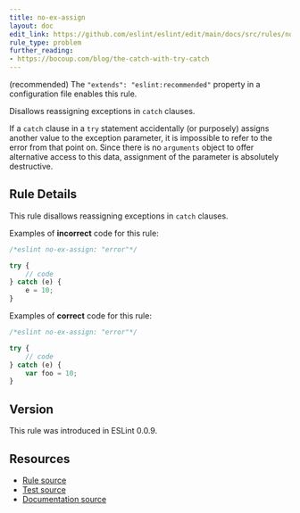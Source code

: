 ```yaml
---
title: no-ex-assign
layout: doc
edit_link: https://github.com/eslint/eslint/edit/main/docs/src/rules/no-ex-assign.md
rule_type: problem
further_reading:
- https://bocoup.com/blog/the-catch-with-try-catch
---
```




(recommended) The `"extends": "eslint:recommended"` property in a configuration file enables this rule.

Disallows reassigning exceptions in `catch` clauses.

If a `catch` clause in a `try` statement accidentally (or purposely) assigns another value to the exception parameter, it is impossible to refer to the error from that point on.
Since there is no `arguments` object to offer alternative access to this data, assignment of the parameter is absolutely destructive.

## Rule Details

This rule disallows reassigning exceptions in `catch` clauses.

Examples of **incorrect** code for this rule:

```js
/*eslint no-ex-assign: "error"*/

try {
    // code
} catch (e) {
    e = 10;
}
```

Examples of **correct** code for this rule:

```js
/*eslint no-ex-assign: "error"*/

try {
    // code
} catch (e) {
    var foo = 10;
}
```

## Version

This rule was introduced in ESLint 0.0.9.

## Resources

* [Rule source](https://github.com/eslint/eslint/tree/HEAD/lib/rules/no-ex-assign.js)
* [Test source](https://github.com/eslint/eslint/tree/HEAD/tests/lib/rules/no-ex-assign.js)
* [Documentation source](https://github.com/eslint/eslint/tree/HEAD/docs/src/rules/no-ex-assign.md)

